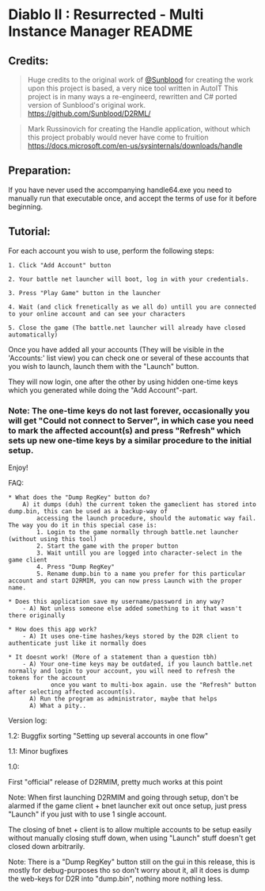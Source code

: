 # ﻿Diablo II : Resurrected - Multi Instance Manager README

## Credits:

> Huge credits to the original work of [@Sunblood](https://github.com/Sunblood/) for creating the work upon this project is based, a very nice tool written in AutoIT
> This project is in many ways a re-engineerd, rewritten and C# ported version of Sunblood's original work.
> https://github.com/Sunblood/D2RML/

> Mark Russinovich for creating the Handle application, without which this project probably would never have come to fruition
> https://docs.microsoft.com/en-us/sysinternals/downloads/handle


## Preparation:
If you have never used the accompanying handle64.exe you need to manually run that executable once, and accept the terms of use for it before beginning.

## Tutorial:

For each account you wish to use, perform the following steps:
	
	1. Click "Add Account" button 

	2. Your battle net launcher will boot, log in with your credentials.

	3. Press "Play Game" button in the launcher

	4. Wait (and click frenetically as we all do) untill you are connected to your online account and can see your characters

	5. Close the game (The battle.net launcher will already have closed automatically)

Once you have added all your accounts (They will be visible in the 'Accounts:' list view) you can check one or several of these accounts that you wish to launch,
launch them with the "Launch" button.

They will now login, one after the other by using hidden one-time keys which you generated while doing the "Add Account"-part.

### Note: The one-time keys do not last forever, occasionally you will get "Could not connect to Server", in which case you need to mark the affected account(s) and press "Refresh" which sets up new one-time keys by a similar procedure to the initial setup.


Enjoy!




FAQ:
	
	* What does the "Dump RegKey" button do?
		A) it dumps (duh) the current token the gameclient has stored into dump.bin, this can be used as a backup-way of 
			accessing the launch procedure, should the automatic way fail. The way you do it in this special case is:
			1. Login to the game normally through battle.net launcher (without using this tool)
			2. Start the game with the proper button
			3. Wait untill you are logged into character-select in the game client
			4. Press "Dump RegKey"
			5. Rename dump.bin to a name you prefer for this particular account and start D2RMIM, you can now press Launch with the proper name.
			
	* Does this application save my username/password in any way?
		- A) Not unless someone else added something to it that wasn't there originally

	* How does this app work?
		- A) It uses one-time hashes/keys stored by the D2R client to authenticate just like it normally does

	* It doesnt work! (More of a statement than a question tbh)
		- A) Your one-time keys may be outdated, if you launch battle.net normally and login to your account, you will need to refresh the tokens for the account 
				once you want to multi-box again. use the "Refresh" button after selecting affected account(s).
		  A) Run the program as administrator, maybe that helps
		  A) What a pity..





Version log:

1.2: Buggfix sorting "Setting up several accounts in one flow"

1.1: Minor bugfixes

1.0:

First "official" release of D2RMIM, pretty much works at this point

Note: When first launching D2RMIM and going through setup, don't be alarmed if the game client + bnet launcher exit out once setup, just press "Launch" if you just with to use 1 single account.

The closing of bnet + client is to allow multiple accounts to be setup easily without manually closing stuff down, when using "Launch" stuff doesn't get closed down arbitrarily.

Note: There is a "Dump RegKey" button still on the gui in this release, this is mostly for debug-purposes tho so don't worry about it, all it does is dump the web-keys for D2R into "dump.bin", nothing more nothing less.

